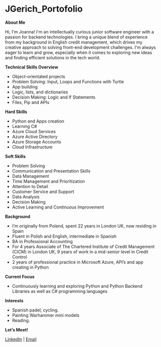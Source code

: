 # JGerich_Portofolio

**About Me**

Hi, I'm Joanna! 
I'm an intellectually curious junior software engineer with a passion for backend technologies. I bring a unique blend of experience from my background in English credit management, which drives my creative approach to solving front-end development challenges. I'm always eager to learn and grow, especially when it comes to exploring new ideas and finding efficient solutions in the tech world.

**Technical Skills Overview**
-	Object-orientated projects
-	Problem Solving: Input, Loops and Functions with Turtle
-	App building
- Logic, lists, and dictionaries
- Decision Making: Logic and If Statements
- Files, Pip and APIs

**Hard Skills**
-	Python and Apps creation
-	Learning C#
-	Azure Cloud Services
-	Azure Active Directory
-	Azure Storage Accounts
-	Cloud Infrastructure

**Soft Skills**
-	Problem Solving
-	Communication and Presentation Skills
-	Data Management
-	Time Management and Prioritization
-	Attention to Detail
-	Customer Service and Support
-	Data Analysis
-	Decision Making
-	Active Learning and Continuous Improvement

**Background**
-	I’m originally from Poland, spent 22 years in London UK, now residing in Spain
-	Fluent in Polish and English, intermediate in Spanish
-	BA in Professional Accounting
-	For 4 years Associate of The Chartered Institute of Credit Management (CICM) in London UK, 9 years of work in a mid-senior level in Credit Control
-	2 years of professional practice in Microsoft Azure, API’s and app creating in Python

**Current Focus**
- Continuously learning and exploring Python and Python Backend Libraries as well as C# programming languages

**Interests**
-	Spanish padel, cycling.
-	Painting Warhammer mini models
-	Reading.  

**Let’s Meet!**

[LinkedIn](https://www.linkedin.com/in/joanna-gerich/) | [Email](mailto:joanna.gerich@googlemail.com)



